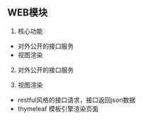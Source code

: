 ## WEB模块
1. 核心功能
- 对外公开的接口服务
- 视图渲染
2. 对外公开的接口服务

3. 视图渲染
- restful风格的接口请求，接口返回json数据
- thymeleaf 模板引擎渲染页面